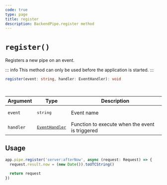 ```yaml
---
code: true
type: page
title: register
description: BackendPipe.register method
---
```


# `register()`

<SinceBadge version="change-me" />
<CustomBadge type="error" text="Experimental: non-backward compatible changes or removal may occur in any future release."/>

Registers a new pipe on an event.

::: info
This method can only be used before the application is started.
:::

```ts
register(event: string, handler: EventHandler): void
```

<br/>

| Argument | Type                  | Description                   |
|----------|-----------------------|-------------------------------|
| `event` | <pre>string</pre> | Event name |
| `handler` | <pre>[EventHandler](/core/2/framework/types/event-handler)</pre> | Function to execute when the event is triggered |

## Usage

```js
app.pipe.register('server:afterNow', async (request: Request) => {
  request.result.now = (new Date()).toUTCString()

  return request
})
```
